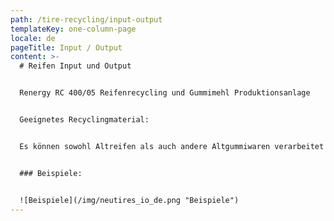 ```yaml
---
path: /tire-recycling/input-output
templateKey: one-column-page
locale: de
pageTitle: Input / Output
content: >-
  # Reifen Input und Output


  Renergy RC 400/05 Reifenrecycling und Gummimehl Produktionsanlage


  Geeignetes Recyclingmaterial:


  Es können sowohl Altreifen als auch andere Altgummiwaren verarbeitet werden. Das Recyclingmaterial kann dabei aus homogenem oder gemischtem Gummi mit und ohne Verstärkungen bestehen.


  ### Beispiele:


  ![Beispiele](/img/neutires_io_de.png "Beispiele")
---
```

